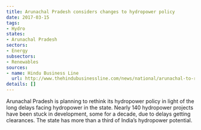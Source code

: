 ```yaml
---
title: Arunachal Pradesh considers changes to hydropower policy
date: 2017-03-15
tags:
- Hydro
states:
- Arunachal Pradesh
sectors:
- Energy
subsectors:
- Renewables
sources:
- name: Hindu Business Line
  url: http://www.thehindubusinessline.com/news/national/arunachal-to-relook-hydropower-policy/article9578082.ece
details: []
---
```


Arunachal Pradesh is planning to rethink its hydropower policy in light of the long delays facing hydropower in the state. Nearly 140 hydropower projects have been stuck in development, some for a decade, due to delays getting clearances. The state has more than a third of India’s hydropower potential.
